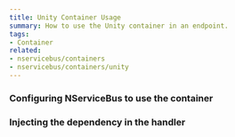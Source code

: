 ```yaml
---
title: Unity Container Usage
summary: How to use the Unity container in an endpoint.
tags:
- Container
related:
- nservicebus/containers
- nservicebus/containers/unity
---
```


### Configuring NServiceBus to use the container

<!-- import ContainerConfiguration -->

### Injecting the dependency in the handler

<!-- import InjectingDependency -->
   
